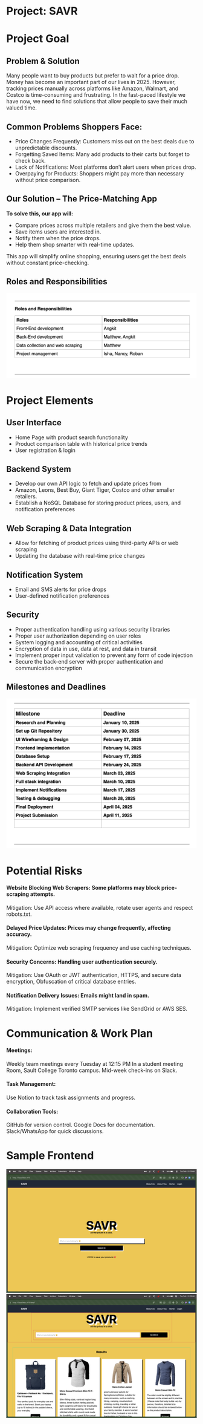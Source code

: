 # Project: SAVR
# Project Goal
## Problem & Solution
Many people want to buy products but prefer to wait for a price drop. Money has become an important part of our lives in 2025. However, tracking prices manually across platforms like Amazon, Walmart, and Costco is time-consuming and frustrating. In the fast-paced lifestyle we have now, we need to find solutions that allow people to save their much valued time.
## Common Problems Shoppers Face:
- Price Changes Frequently: Customers miss out on the best deals due to unpredictable discounts.
- Forgetting Saved Items: Many add products to their carts but forget to check back.
- Lack of Notifications: Most platforms don’t alert users when prices drop.
- Overpaying for Products: Shoppers might pay more than necessary without price comparison.
## Our Solution – The Price-Matching App
**To solve this, our app will:**
- Compare prices across multiple retailers and give them the best value.
- Save items users are interested in.
- Notify them when the price drops.
- Help them shop smarter with real-time updates.

This app will simplify online shopping, ensuring users get the best deals without constant price-checking.

## Roles and Responsibilities
![sample](./sample_assets/roles.png)

# Project Elements
## User Interface
- Home Page with product search functionality
- Product comparison table with historical price trends
- User registration & login
## Backend System
- Develop our own API logic to fetch and update prices from
- Amazon, Leons, Best Buy, Giant Tiger, Costco and other smaller retailers.
- Establish a NoSQL Database for storing product prices, users, and notification preferences
## Web Scraping & Data Integration
- Allow for fetching of product prices using third-party APIs or web scraping
- Updating the database with real-time price changes
## Notification System
- Email and SMS alerts for price drops
- User-defined notification preferences
## Security
- Proper authentication handling using various security libraries
- Proper user authorization depending on user roles
- System logging and accounting of critical activities
- Encryption of data in use, data at rest, and data in transit
- Implement proper input validation to prevent any form of code injection
- Secure the back-end server with proper authentication and communication encryption

## Milestones and Deadlines
![milestonePNG](./sample_assets/milestones.png)

# Potential Risks
####  Website Blocking Web Scrapers: Some platforms may block price-scraping attempts.
Mitigation: Use API access where available, rotate user agents and respect robots.txt.
#### Delayed Price Updates: Prices may change frequently, affecting accuracy.
Mitigation: Optimize web scraping frequency and use caching techniques.
#### Security Concerns: Handling user authentication securely.
Mitigation: Use OAuth or JWT authentication, HTTPS, and secure data encryption, Obfuscation of critical database entries.
#### Notification Delivery Issues: Emails might land in spam.
Mitigation: Implement verified SMTP services like SendGrid or AWS SES.

# Communication & Work Plan
#### Meetings:
Weekly team meetings every Tuesday at 12:15 PM In a student meeting Room, Sault College Toronto campus.
Mid-week check-ins on Slack.
#### Task Management:
Use Notion to track task assignments and progress.
#### Collaboration Tools:
GitHub for version control.
Google Docs for documentation.
Slack/WhatsApp for quick discussions.

# Sample Frontend
![sample](./sample_assets/sample_home.png)
![sample](./sample_assets/sample_search.png)